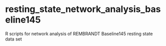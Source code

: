 # resting_state_network_analysis_baseline145
R scripts for network analysis of REMBRANDT Baseline145 resting state data set
